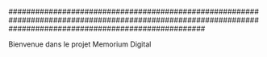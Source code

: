 ############################################################################################################################################################

Bienvenue dans le projet Memorium Digital
